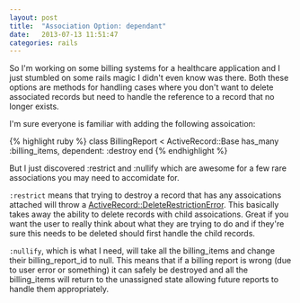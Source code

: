 ```yaml
---
layout: post
title:  "Association Option: dependant"
date:   2013-07-13 11:51:47
categories: rails
---
```


So I'm working on some billing systems for a healthcare application and I just stumbled on some rails magic I didn't even know was there. Both these options are methods for handling cases where you don't want to delete associated records but need to handle the reference to a record that no longer exists.

I'm sure everyone is familiar with adding the following assoication:

{% highlight ruby %}
class BillingReport < ActiveRecord::Base
   has_many :billing_items, dependent: :destroy
end
{% endhighlight %}

But I just discovered :restrict and :nullify which are awesome for a few rare associations you may need to accomidate for.

`:restrict` means that trying to destroy a record that has any assoications attached will throw a [ActiveRecord::DeleteRestrictionError][DeleteRestrictionError]. This basically takes away the ability to delete records with child assoications. Great if you want the user to really think about what they are trying to do and if they're sure this needs to be deleted should first handle the child records.

`:nullify`, which is what I need, will take all the billing_items and change their billing_report_id to null. This means that if a billing report is wrong (due to user error or something) it can safely be destroyed and all the billing_items will return to the unassigned state allowing future reports to handle them appropriately.

[DeleteRestrictionError]: http://apidock.com/rails/ActiveRecord/DeleteRestrictionError
